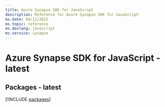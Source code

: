 ```yaml
---
title: Azure Synapse SDK for JavaScript
description: Reference for Azure Synapse SDK for JavaScript
ms.date: 04/11/2025
ms.topic: reference
ms.devlang: javascript
ms.service: synapse
---
```

# Azure Synapse SDK for JavaScript - latest
## Packages - latest
[!INCLUDE [packages](synapse-index.md)]